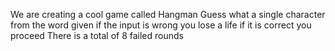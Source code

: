 We are creating a cool game called Hangman
Guess what a single character from the word given
if the input is wrong you lose a life
if it is correct you proceed
There is a total of 8 failed rounds
